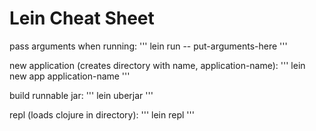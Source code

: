 # Lein Cheat Sheet
pass arguments when running:
'''
lein run -- put-arguments-here
'''

new application (creates directory with name, application-name):
'''
lein new app application-name
'''

build runnable jar:
'''
lein uberjar
'''

repl (loads clojure in directory):
'''
lein repl
'''

